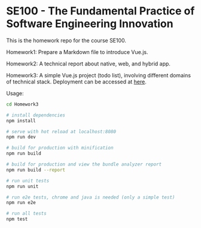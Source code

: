 SE100 - The Fundamental Practice of Software Engineering Innovation
================
This is the homework repo for the course SE100.

Homework1: Prepare a Markdown  file to introduce Vue.js.

Homework2: A technical report about native, web, and hybrid app.

Homework3: A simple Vue.js project (todo list), involving different domains of technical stack. Deployment can be accessed at [here](https://wangtianxia-sjtu.github.io/SE100-Homework/#/).

Usage:

```bash
cd Homework3

# install dependencies
npm install

# serve with hot reload at localhost:8080
npm run dev

# build for production with minification
npm run build

# build for production and view the bundle analyzer report
npm run build --report

# run unit tests
npm run unit

# run e2e tests, chrome and java is needed (only a simple test)
npm run e2e

# run all tests
npm test
```